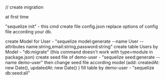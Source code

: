 // create migration

at first time

"sequelize init"  - this cmd create file config.json
replace options of config file according your db.

create Model for User - "sequelize model:generate --name User --attributes name:string,email:string,password:string"
create table Users by Model - "db:migrate"
(this command doesn't work with type=module in package.json)
create seed file of demo-user - "sequelize seed:generate --name demo-user"
then change seed file according model
(add:
    createdAt: new Date(),
    updatedAt: new Date()
)
fill table by demo-user - "sequelize db:seed:all"